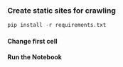 ### Create static sites for crawling

```py
pip install -r requirements.txt
```

#### Change first cell

#### Run the Notebook